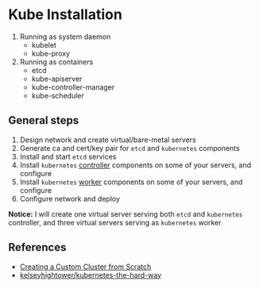 # Kube Installation

1. Running as system daemon
    - kubelet
    - kube-proxy
2. Running as containers
    - etcd
    - kube-apiserver
    - kube-controller-manager
    - kube-scheduler

## General steps

1. Design network and create virtual/bare-metal servers
2. Generate ca and cert/key pair for `etcd` and `kubernetes` components
3. Install and start `etcd` services
4. Install `kubernetes` [controller](./controller) components on some of your servers, and configure
5. Install `kubernetes` [worker](./worker) components on some of your servers, and configure
6. Configure network and deploy

__Notice:__ I will create one virtual server serving both `etcd` and `kubernetes` controller, and three virtual servers serving as `kubernetes` worker

## References

- [Creating a Custom Cluster from Scratch](https://kubernetes.io/docs/setup/scratch)
- [kelseyhightower/kubernetes-the-hard-way](https://github.com/kelseyhightower/kubernetes-the-hard-way)
